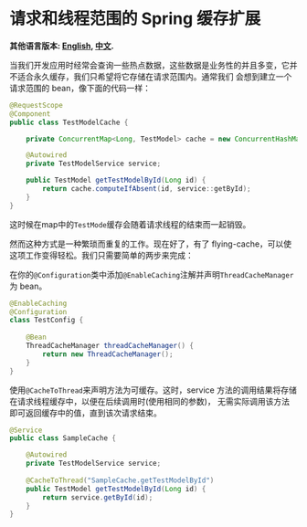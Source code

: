 # 请求和线程范围的 Spring 缓存扩展

**其他语言版本: [English](README.md), [中文](README_zh.md).**

当我们开发应用时经常会查询一些热点数据，这些数据是业务性的并且多变，它并不适合永久缓存，我们只希望将它存储在请求范围内。通常我们
会想到建立一个请求范围的 bean，像下面的代码一样：

```java
@RequestScope
@Component
public class TestModelCache {

    private ConcurrentMap<Long, TestModel> cache = new ConcurrentHashMap<>();

    @Autowired
    private TestModelService service;

    public TestModel getTestModelById(Long id) {
        return cache.computeIfAbsent(id, service::getById);
    }
}
```

这时候在map中的`TestMode`缓存会随着请求线程的结束而一起销毁。

然而这种方式是一种繁琐而重复的工作。现在好了，有了 flying-cache，可以使这项工作变得轻松。我们只需要简单的两步来完成：

在你的`@Configuration`类中添加`@EnableCaching`注解并声明`ThreadCacheManager`为 bean。

```java
@EnableCaching
@Configuration
class TestConfig {
    
    @Bean
    ThreadCacheManager threadCacheManager() {
        return new ThreadCacheManager();
    }
}
```

使用`@CacheToThread`来声明方法为可缓存。这时，service 方法的调用结果将存储在请求线程缓存中，以便在后续调用时(使用相同的参数)，
无需实际调用该方法即可返回缓存中的值，直到该次请求结束。

```java
@Service
public class SampleCache {

    @Autowired
    private TestModelService service;
    
    @CacheToThread("SampleCache.getTestModelById")
    public TestModel getTestModelById(Long id) {
        return service.getById(id);
    }
}
```